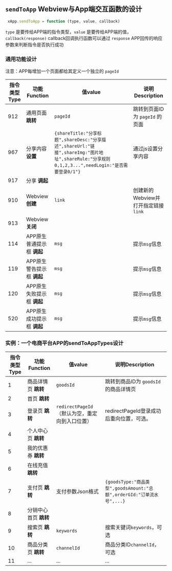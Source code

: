 ## `sendToApp` Webview与App端交互函数的设计
```javascript
 xApp.sendToApp = function (type, value, callback)
```
 `type` 是要传给APP端的指令类型，`value` 是要传给APP端的值，`callback(response)` callback回调执行函数可以通过 `response` APP回传的响应参数来判断指令是否执行成功   

### 通用功能设计

注意：APP每增加一个页面都给其定义一个独立的 `pageId`   

指令类型Type | 功能Function | 值value | 说明Description
---|---|---|---
912 | 通用页面 **跳转** | `pageId` | 跳转到页面ID为 `pageId` 的页面
967 | 分享内容 **设置** | `{shareTitle:"分享标题",shareDesc:"分享描述",shareUrl:"链接",shareImg:"图片地址",shareRule:"分享规则0,1,2,3...",needLogin:"是否需要登录0/1"}` | 通过js设置分享内容
917 | 分享 **调起** | | 
910 | Webview **创建** | `link` | 创建新的Webview并打开指定链接 `link`
913 | Webview **关闭** | | 
114 | APP原生普通提示框 **调起** | `msg` | 提示`msg`信息
119 | APP原生警告提示框 **调起** | `msg` | 提示`msg`信息
120 | APP原生失败提示框 **调起** | `msg` | 提示`msg`信息
520 | APP原生成功提示框 **调起** | `msg` | 提示`msg`信息

### 实例：一个电商平台APP的sendToAppTypes设计   

指令类型Type | 功能Function | 值value | 说明Description
---|---|---|---
1 | 商品详情页 **跳转** | `goodsId` | 跳转到商品ID为 `goodsId` 的商品详情页
2 | 首页 **跳转** | | 
3 | 登录页 **跳转** | `redirectPageId`（默认为空，重定向到入口位置） | redirectPageId登录成功后重向位置，可选。
4 | 个人中心页 **跳转** | | 
5 | 我的优惠券 **跳转** | | 
6 | 在线充值 **跳转** | | 
7 | 支付页 **跳转** | 支付参数Json格式 | `{goodsType:"商品类型",goodsAmount:"总额",orderGId:"订单流水号",...}`
8 | 分销中心首页 **跳转** | | 
9 | 搜索页 **跳转** | `keywords` | 搜索关键词`keywords`，可选
10 | 商品分类页 **跳转** | `channelId` | 商品分类ID`channelId`，可选
11 | ... | ... | ...

